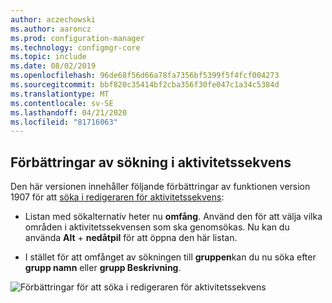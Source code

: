```yaml
---
author: aczechowski
ms.author: aaroncz
ms.prod: configuration-manager
ms.technology: configmgr-core
ms.topic: include
ms.date: 08/02/2019
ms.openlocfilehash: 96de68f56d66a78fa7356bf5399f5f4fcf004273
ms.sourcegitcommit: bbf820c35414bf2cba356f30fe047c1a34c5384d
ms.translationtype: MT
ms.contentlocale: sv-SE
ms.lasthandoff: 04/21/2020
ms.locfileid: "81716063"
---
```

## <a name="improvements-to-task-sequence-editor-search"></a><a name="bkmk_tssearch"></a>Förbättringar av sökning i aktivitetssekvens

<!--4621085-->

Den här versionen innehåller följande förbättringar av funktionen version 1907 för att [söka i redigeraren för aktivitetssekvens](../../technical-preview-1907.md#bkmk_tsedit):

- Listan med sökalternativ heter nu **omfång**. Använd den för att välja vilka områden i aktivitetssekvensen som ska genomsökas. Nu kan du använda **Alt** + **nedåtpil** för att öppna den här listan.

- I stället för att omfånget av sökningen till **gruppen**kan du nu söka efter **grupp namn** eller **grupp Beskrivning**.

![Förbättringar för att söka i redigeraren för aktivitetssekvens](../../media/4621085-task-sequence-search-1908.png)
